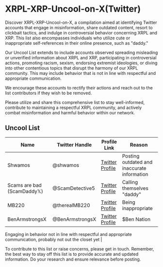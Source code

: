 # XRPL-XRP-Uncool-on-X(Twitter)

Discover XRPL-XRP-Uncool-on-X, a compilation aimed at identifying Twitter accounts that engage in misinformation, share outdated content, resort to clickbait tactics, and indulge in controversial behavior concerning XRPL and XRP. This list also encompasses individuals who utilize cute or inappropriate self-references in their online presence, such as "daddy."

Our Uncool List extends to include accounts observed spreading misleading or unverified information about XRPL and XRP, participating in controversial actions, promoting racism, sexism, endorsing extremist ideologies, or diving into other contentious topics that disrupt the harmony of our XRPL community. This may include behavior that is not in line with respectful and appropriate communication.

We encourage these accounts to rectify their actions and reach out to the list contributors if they wish to be removed.

Please utilize and share this comprehensive list to stay well-informed, contribute to maintaining a respectful XRPL community, and actively combat misinformation and harmful behavior within our network.

## Uncool List

| Name            | Twitter Handle     | Profile Link                                           | Reason                   |
|-----------------|-------------------|-------------------------------------------------------|--------------------------|
| Shwamos         | @shwamos           | [Twitter Profile](https://twitter.com/shwamos)       | Posting outdated and inaccurate information        |
| Scams are bad (ScamDaddy𝕏) | @ScamDetective5  | [Twitter Profile](https://twitter.com/ScamDetective5) | Calling themselves "daddy"                       |
| MB220           | @therealMB220      | [Twitter Profile](https://twitter.com/therealMB220)   | Being inappropriate       |
| BenArmstrongsX  | @BenArmstrongsX    | [Twitter Profile](https://twitter.com/BenArmstrongsX)| $Ben Nation              |

Engaging in behavior not in line with respectful and appropriate communication, probably not out the closet yet |

To contribute to this list or raise concerns, please get in touch. Remember, the best way to stay off this list is to provide accurate and updated information. Do your research and ensure relevance before posting.
